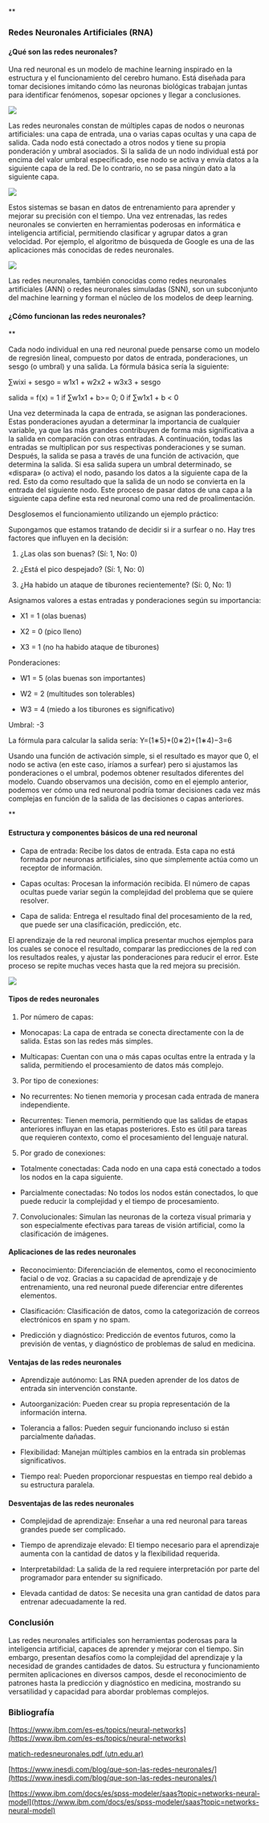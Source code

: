 **

### Redes Neuronales Artificiales (RNA)

#### ¿Qué son las redes neuronales?

Una red neuronal es un modelo de machine learning inspirado en la estructura y el funcionamiento del cerebro humano. Está diseñada para tomar decisiones imitando cómo las neuronas biológicas trabajan juntas para identificar fenómenos, sopesar opciones y llegar a conclusiones.

![](https://assets.isu.pub/document-structure/210510021110-9ddcf1449571f5a351db79d67bf90513/v1/1850068f7d951490560789f46cb9c89f.jpg)

Las redes neuronales constan de múltiples capas de nodos o neuronas artificiales: una capa de entrada, una o varias capas ocultas y una capa de salida. Cada nodo está conectado a otros nodos y tiene su propia ponderación y umbral asociados. Si la salida de un nodo individual está por encima del valor umbral especificado, ese nodo se activa y envía datos a la siguiente capa de la red. De lo contrario, no se pasa ningún dato a la siguiente capa.

![](https://www.droneguru.es/wp-content/uploads/2019/11/004.png)

Estos sistemas se basan en datos de entrenamiento para aprender y mejorar su precisión con el tiempo. Una vez entrenadas, las redes neuronales se convierten en herramientas poderosas en informática e inteligencia artificial, permitiendo clasificar y agrupar datos a gran velocidad. Por ejemplo, el algoritmo de búsqueda de Google es una de las aplicaciones más conocidas de redes neuronales.

![](https://www.xeridia.com/wp-content/uploads/2020/08/entrenar-redes-neuronales-artificiales.jpg.webp)

Las redes neuronales, también conocidas como redes neuronales artificiales (ANN) o redes neuronales simuladas (SNN), son un subconjunto del machine learning y forman el núcleo de los modelos de deep learning.

#### ¿Cómo funcionan las redes neuronales?

**

Cada nodo individual en una red neuronal puede pensarse como un modelo de regresión lineal, compuesto por datos de entrada, ponderaciones, un sesgo (o umbral) y una salida. La fórmula básica sería la siguiente:

∑wixi + sesgo = w1x1 + w2x2 + w3x3 + sesgo

salida = f(x) = 1 if ∑w1x1 + b>= 0; 0 if ∑w1x1 + b < 0

Una vez determinada la capa de entrada, se asignan las ponderaciones. Estas ponderaciones ayudan a determinar la importancia de cualquier variable, ya que las más grandes contribuyen de forma más significativa a la salida en comparación con otras entradas. A continuación, todas las entradas se multiplican por sus respectivas ponderaciones y se suman. Después, la salida se pasa a través de una función de activación, que determina la salida. Si esa salida supera un umbral determinado, se «dispara» (o activa) el nodo, pasando los datos a la siguiente capa de la red. Esto da como resultado que la salida de un nodo se convierta en la entrada del siguiente nodo. Este proceso de pasar datos de una capa a la siguiente capa define esta red neuronal como una red de proalimentación.

  

Desglosemos el funcionamiento utilizando un ejemplo práctico:

Supongamos que estamos tratando de decidir si ir a surfear o no. Hay tres factores que influyen en la decisión:

1.  ¿Las olas son buenas? (Sí: 1, No: 0)
    
2.  ¿Está el pico despejado? (Sí: 1, No: 0)
    
3.  ¿Ha habido un ataque de tiburones recientemente? (Sí: 0, No: 1)
    

Asignamos valores a estas entradas y ponderaciones según su importancia:

* X1 = 1 (olas buenas)
    
* X2 = 0 (pico lleno)
    
* X3 = 1 (no ha habido ataque de tiburones)
    

Ponderaciones:

* W1 = 5 (olas buenas son importantes)
    
* W2 = 2 (multitudes son tolerables)
    
* W3 = 4 (miedo a los tiburones es significativo)
    

Umbral: -3

La fórmula para calcular la salida sería: Y=(1∗5)+(0∗2)+(1∗4)−3=6

Usando una función de activación simple, si el resultado es mayor que 0, el nodo se activa (en este caso, iríamos a surfear) pero si ajustamos las ponderaciones o el umbral, podemos obtener resultados diferentes del modelo. Cuando observamos una decisión, como en el ejemplo anterior, podemos ver cómo una red neuronal podría tomar decisiones cada vez más complejas en función de la salida de las decisiones o capas anteriores.

**

#### Estructura y componentes básicos de una red neuronal

* Capa de entrada: Recibe los datos de entrada. Esta capa no está formada por neuronas artificiales, sino que simplemente actúa como un receptor de información.
    
* Capas ocultas: Procesan la información recibida. El número de capas ocultas puede variar según la complejidad del problema que se quiere resolver.
    
* Capa de salida: Entrega el resultado final del procesamiento de la red, que puede ser una clasificación, predicción, etc.
    

El aprendizaje de la red neuronal implica presentar muchos ejemplos para los cuales se conoce el resultado, comparar las predicciones de la red con los resultados reales, y ajustar las ponderaciones para reducir el error. Este proceso se repite muchas veces hasta que la red mejora su precisión.

![](https://miro.medium.com/v2/resize:fit:1156/format:webp/1*DzPv2JB24A9Po7sblKs5EA.jpeg)

#### Tipos de redes neuronales

1.  Por número de capas:
    

* Monocapas: La capa de entrada se conecta directamente con la de salida. Estas son las redes más simples.
    
* Multicapas: Cuentan con una o más capas ocultas entre la entrada y la salida, permitiendo el procesamiento de datos más complejo.
    

3.  Por tipo de conexiones:
    

* No recurrentes: No tienen memoria y procesan cada entrada de manera independiente.
    
* Recurrentes: Tienen memoria, permitiendo que las salidas de etapas anteriores influyan en las etapas posteriores. Esto es útil para tareas que requieren contexto, como el procesamiento del lenguaje natural.
    

5.  Por grado de conexiones:
    

* Totalmente conectadas: Cada nodo en una capa está conectado a todos los nodos en la capa siguiente.
    
* Parcialmente conectadas: No todos los nodos están conectados, lo que puede reducir la complejidad y el tiempo de procesamiento.
    

7.  Convolucionales: Simulan las neuronas de la corteza visual primaria y son especialmente efectivas para tareas de visión artificial, como la clasificación de imágenes.
    

#### Aplicaciones de las redes neuronales

* Reconocimiento: Diferenciación de elementos, como el reconocimiento facial o de voz. Gracias a su capacidad de aprendizaje y de entrenamiento, una red neuronal puede diferenciar entre diferentes elementos.
    
* Clasificación: Clasificación de datos, como la categorización de correos electrónicos en spam y no spam.
    
* Predicción y diagnóstico: Predicción de eventos futuros, como la previsión de ventas, y diagnóstico de problemas de salud en medicina.
    

#### Ventajas de las redes neuronales

* Aprendizaje autónomo: Las RNA pueden aprender de los datos de entrada sin intervención constante.
    
* Autoorganización: Pueden crear su propia representación de la información interna.
    
* Tolerancia a fallos: Pueden seguir funcionando incluso si están parcialmente dañadas.
    
* Flexibilidad: Manejan múltiples cambios en la entrada sin problemas significativos.
    
* Tiempo real: Pueden proporcionar respuestas en tiempo real debido a su estructura paralela.
    

#### Desventajas de las redes neuronales

* Complejidad de aprendizaje: Enseñar a una red neuronal para tareas grandes puede ser complicado.
    
* Tiempo de aprendizaje elevado: El tiempo necesario para el aprendizaje aumenta con la cantidad de datos y la flexibilidad requerida.
    
* Interpretabildad: La salida de la red requiere interpretación por parte del programador para entender su significado.
    
* Elevada cantidad de datos: Se necesita una gran cantidad de datos para entrenar adecuadamente la red.
    

### Conclusión

Las redes neuronales artificiales son herramientas poderosas para la inteligencia artificial, capaces de aprender y mejorar con el tiempo. Sin embargo, presentan desafíos como la complejidad del aprendizaje y la necesidad de grandes cantidades de datos. Su estructura y funcionamiento permiten aplicaciones en diversos campos, desde el reconocimiento de patrones hasta la predicción y diagnóstico en medicina, mostrando su versatilidad y capacidad para abordar problemas complejos.


### Bibliografía

[https://www.ibm.com/es-es/topics/neural-networks](https://www.ibm.com/es-es/topics/neural-networks)  

[matich-redesneuronales.pdf (utn.edu.ar)](https://www.frro.utn.edu.ar/repositorio/catedras/quimica/5_anio/orientadora1/monograias/matich-redesneuronales.pdf)  

[https://www.inesdi.com/blog/que-son-las-redes-neuronales/](https://www.inesdi.com/blog/que-son-las-redes-neuronales/)  

[https://www.ibm.com/docs/es/spss-modeler/saas?topic=networks-neural-model](https://www.ibm.com/docs/es/spss-modeler/saas?topic=networks-neural-model) 
